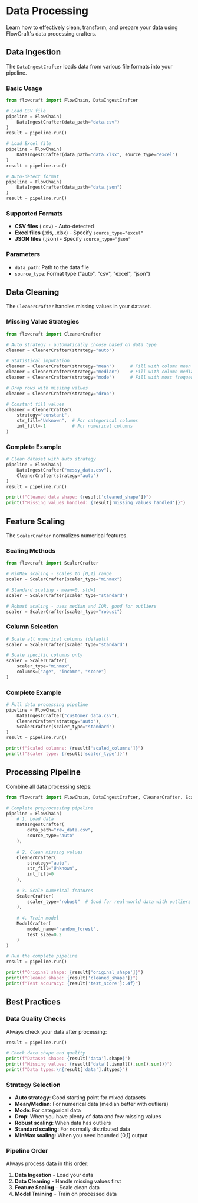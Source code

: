 # Data Processing

Learn how to effectively clean, transform, and prepare your data using FlowCraft's data processing crafters.

## Data Ingestion

The `DataIngestCrafter` loads data from various file formats into your pipeline.

### Basic Usage

```python
from flowcraft import FlowChain, DataIngestCrafter

# Load CSV file
pipeline = FlowChain(
    DataIngestCrafter(data_path="data.csv")
)
result = pipeline.run()

# Load Excel file
pipeline = FlowChain(
    DataIngestCrafter(data_path="data.xlsx", source_type="excel")
)
result = pipeline.run()

# Auto-detect format
pipeline = FlowChain(
    DataIngestCrafter(data_path="data.json")
)
result = pipeline.run()
```

### Supported Formats

- **CSV files** (.csv) - Auto-detected
- **Excel files** (.xls, .xlsx) - Specify `source_type="excel"`
- **JSON files** (.json) - Specify `source_type="json"`

### Parameters

- `data_path`: Path to the data file
- `source_type`: Format type ("auto", "csv", "excel", "json")

## Data Cleaning

The `CleanerCrafter` handles missing values in your dataset.

### Missing Value Strategies

```python
from flowcraft import CleanerCrafter

# Auto strategy - automatically choose based on data type
cleaner = CleanerCrafter(strategy="auto")

# Statistical imputation
cleaner = CleanerCrafter(strategy="mean")      # Fill with column mean
cleaner = CleanerCrafter(strategy="median")    # Fill with column median
cleaner = CleanerCrafter(strategy="mode")      # Fill with most frequent value

# Drop rows with missing values
cleaner = CleanerCrafter(strategy="drop")

# Constant fill values
cleaner = CleanerCrafter(
    strategy="constant",
    str_fill="Unknown",  # For categorical columns
    int_fill=-1          # For numerical columns
)
```

### Complete Example

```python
# Clean dataset with auto strategy
pipeline = FlowChain(
    DataIngestCrafter("messy_data.csv"),
    CleanerCrafter(strategy="auto")
)
result = pipeline.run()

print(f"Cleaned data shape: {result['cleaned_shape']}")
print(f"Missing values handled: {result['missing_values_handled']}")
```

## Feature Scaling

The `ScalerCrafter` normalizes numerical features.

### Scaling Methods

```python
from flowcraft import ScalerCrafter

# MinMax scaling - scales to [0,1] range
scaler = ScalerCrafter(scaler_type="minmax")

# Standard scaling - mean=0, std=1
scaler = ScalerCrafter(scaler_type="standard")

# Robust scaling - uses median and IQR, good for outliers
scaler = ScalerCrafter(scaler_type="robust")
```

### Column Selection

```python
# Scale all numerical columns (default)
scaler = ScalerCrafter(scaler_type="standard")

# Scale specific columns only
scaler = ScalerCrafter(
    scaler_type="minmax",
    columns=["age", "income", "score"]
)
```

### Complete Example

```python
# Full data processing pipeline
pipeline = FlowChain(
    DataIngestCrafter("customer_data.csv"),
    CleanerCrafter(strategy="auto"),
    ScalerCrafter(scaler_type="standard")
)
result = pipeline.run()

print(f"Scaled columns: {result['scaled_columns']}")
print(f"Scaler type: {result['scaler_type']}")
```

## Processing Pipeline

Combine all data processing steps:

```python
from flowcraft import FlowChain, DataIngestCrafter, CleanerCrafter, ScalerCrafter, ModelCrafter

# Complete preprocessing pipeline
pipeline = FlowChain(
    # 1. Load data
    DataIngestCrafter(
        data_path="raw_data.csv",
        source_type="auto"
    ),
    
    # 2. Clean missing values
    CleanerCrafter(
        strategy="auto",
        str_fill="Unknown",
        int_fill=0
    ),
    
    # 3. Scale numerical features
    ScalerCrafter(
        scaler_type="robust"  # Good for real-world data with outliers
    ),
    
    # 4. Train model
    ModelCrafter(
        model_name="random_forest",
        test_size=0.2
    )
)

# Run the complete pipeline
result = pipeline.run()

print(f"Original shape: {result['original_shape']}")
print(f"Cleaned shape: {result['cleaned_shape']}")
print(f"Test accuracy: {result['test_score']:.4f}")
```

## Best Practices

### Data Quality Checks

Always check your data after processing:

```python
result = pipeline.run()

# Check data shape and quality
print(f"Dataset shape: {result['data'].shape}")
print(f"Missing values: {result['data'].isnull().sum().sum()}")
print(f"Data types:\n{result['data'].dtypes}")
```

### Strategy Selection

- **Auto strategy**: Good starting point for mixed datasets
- **Mean/Median**: For numerical data (median better with outliers)
- **Mode**: For categorical data
- **Drop**: When you have plenty of data and few missing values
- **Robust scaling**: When data has outliers
- **Standard scaling**: For normally distributed data
- **MinMax scaling**: When you need bounded [0,1] output

### Pipeline Order

Always process data in this order:
1. **Data Ingestion** - Load your data
2. **Data Cleaning** - Handle missing values first
3. **Feature Scaling** - Scale clean data
4. **Model Training** - Train on processed data 